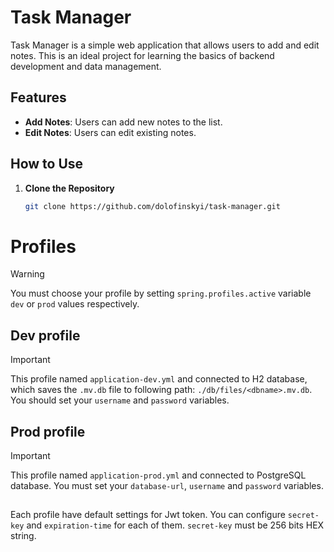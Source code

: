 # Task Manager

Task Manager is a simple web application that allows users to add and edit notes. This is an ideal project for learning the basics of backend development and data management.

## Features

- **Add Notes**: Users can add new notes to the list.
- **Edit Notes**: Users can edit existing notes.

## How to Use

1. **Clone the Repository**
   
   ```bash
   git clone https://github.com/dolofinskyi/task-manager.git

# Profiles

> [!WARNING]
> You must choose your profile by setting ```spring.profiles.active``` variable ```dev``` or ```prod``` values respectively.

## Dev profile

> [!IMPORTANT]
> This profile named ```application-dev.yml``` and connected to H2 database, which saves the ```.mv.db``` file to following path: ```./db/files/<dbname>.mv.db```.  
> You should set your ```username``` and  ```password``` variables.

## Prod profile

> [!IMPORTANT]
> This profile named ```application-prod.yml``` and connected to PostgreSQL database. 
> You must set your ```database-url```, ```username``` and  ```password``` variables.

##
Each profile have default settings for Jwt token. You can configure ```secret-key``` and ```expiration-time``` for each of them.  ```secret-key``` must be 256 bits HEX string. 
